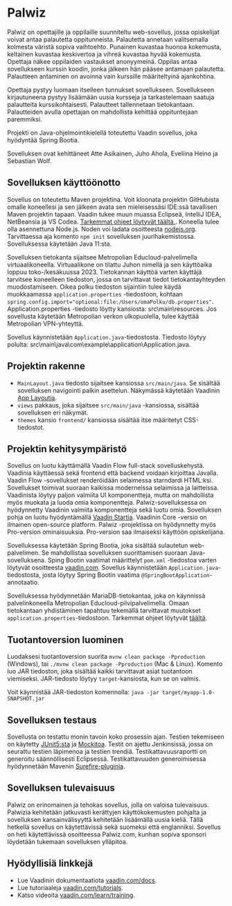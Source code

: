 # Palwiz

Palwiz on opettajille ja oppilaille suunniteltu web-sovellus, jossa opiskelijat voivat antaa palautetta oppitunneista. Palautetta annetaan valitsemalla kolmesta väristä sopiva vaihtoehto. Punainen kuvastaa huonoa kokemusta, keltainen kuvastaa keskivertoa ja vihreä kuvastaa hyvää kokemusta. Opettaja näkee oppilaiden vastaukset anonyymeinä. Oppilas antaa sovellukseen kurssin koodin, jonka jälkeen hän pääsee antamaan palautetta. Palautteen antaminen on avoinna vain kurssille määriteltyinä ajankohtina.

Opettaja pystyy luomaan itselleen tunnukset sovellukseen. Sovellukseen kirjautuneena pystyy lisäämään uusia kursseja ja tarkastelemaan saatuja palautteita kurssikohtaisesti. Palautteet tallennetaan tietokantaan. Palautteiden avulla opettajan on mahdollista kehittää oppituntejaan paremmiksi.

Projekti on Java-ohjelmointikielellä toteutettu Vaadin sovellus, joka hyödyntää Spring Bootia.

Sovelluksen ovat kehittäneet Atte Asikainen, Juho Ahola, Eveliina Heino ja Sebastian Wolf.

## Sovelluksen käyttöönotto

Sovellus on toteutettu Maven projektina. Voit kloonata projektin GitHubista omalle koneellesi ja sen jälkeen avata sen mieleisessäsi IDE:ssä tavallisen Maven projektin tapaan. Vaadin tukee muun muassa Eclipseä, IntelliJ IDEA, NetBeansia ja VS Codea. [Tarkemmat ohjeet löytyvät täältä.](https://vaadin.com/docs/latest/guide/step-by-step/importing). Koneella tulee olla asennettuna Node.js. Noden voi ladata osoitteesta [nodejs.org](https://nodejs.org/en/). Tarvittaessa aja komento `npm init` sovelluksen juurihakemistossa. Sovelluksessa käytetään Java 11:sta.

Sovelluksen tietokanta sijaitsee Metropolian Educloud-palvelimella virtuaalikoneella. Virtuaalikone on tilattu Juhon nimellä ja sen käyttöaika loppuu toko-/kesäkuussa 2023. Tietokannan käyttöä varten käyttäjä tarvitsee koneelleen tiedoston, jossa on tarvittavat tiedot tietokantayhteyden muodostamiseen. Oikea polku tiedoston sijaintiin tulee käydä muokkaamassa `application.properties` -tiedostoon, kohtaan `spring.config.import="optional:file:/Users/omaPolku/db.properties"`. Application.properties -tiedosto löytty kansiosta: src\main\resources. Jos sovellusta käytetään Metropolian verkon ulkopuolella, tulee käyttää Metropolian VPN-yhteyttä.

Sovellus käynnistetään `Application.java`-tiedostosta. Tiedosto löytyy polulta: src\main\java\com\example\application\Application.java.

## Projektin rakenne

- `MainLayout.java` tiedosto sijaitsee kansiossa `src/main/java`. Se sisältää sovelluksen navigointi palkin asettelun. Näkymässä käytetään Vaadinin
  [App Layoutia](https://vaadin.com/docs/components/app-layout).
- `views` pakkaus, joka sijaitsee `src/main/java` -kansiossa, sisältää sovelluksen eri näkymät.
- `themes` kansio `frontend/` kansiossa sisältää itse määritetyt CSS-tiedostot.

## Projektin kehitysympäristö

Sovellus on luotu käyttämällä Vaadin Flow full-stack sovelluskehystä. Vaadinia käyttäessä sekä frontend että backend voidaan kirjoittaa Javalla. Vaadin Flow -sovellukset renderöidään selaimessa starndardi HTML:ksi. Sovellukset toimivat suoraan kaikissa moderneissa selaimissa ja laitteissa. Vaadinista löytyy paljon valmiita UI komponentteja, mutta on mahdollista myös muokata ja luoda omia komponentteja. Palwiz-sovelluksessa on hyödynnetty Vaadinin valmiita komponentteja sekä luotu omia. Sovelluksen pohja on luotu hyödyntämällä [Vaadin Startia](https://start.vaadin.com/). Vaadinin Core -versio on ilmainen open-source platform. Palwiz -projektissa on hyödynnetty myös Pro-version ominaisuuksia. Pro-version saa ilmaiseksi käyttöön opiskelijana.

Sovelluksessa käytetään Spring Bootia, joka sisältää sulautetun web-palvelimen. Se mahdollistaa sovelluksen suorittamisen suoraan Java-sovelluksena. Sping Bootin vaatimat määrittelyt `pom.xml` -tiedostoa varten löytyvät osoitteesta [vaadin.com](https://vaadin.com/docs/latest/integrations/spring/spring-boot). Sovellus käynnistetään `Application.java`-tiedostosta, josta löytyy Spring Bootin vaatima `@SpringBootApplication`-annotaatio.

Sovelluksessa hyödynnetään MariaDB-tietokantaa, joka on käynnissä palvelinkoneella Metropolian Educloud-pilvipalvelimella. Omaan tietokantaan yhdistäminen tapahtuu tekemällä tarvittavat muutokset `application.properties`-tiedostoon. Tarkemmat ohjeet löytyvät [täältä](https://vaadin.com/docs/latest/integrations/databases/mysql).

## Tuotantoversion luominen

Luodaksesi tuotantoversion suorita `mvnw clean package -Pproduction` (Windows),
tai `./mvnw clean package -Pproduction` (Mac & Linux). Komento luo
JAR tiedoston, joka sisältää kaikki tarvittavat asiat tuotantoon viemiseksi. JAR-tiedosto löytyy `target`-kansiosta, kun se on valmis.

Voit käynnistää JAR-tiedoston komennolla:
`java -jar target/myapp-1.0-SNAPSHOT.jar`

## Sovelluksen testaus

Sovellusta on testattu monin tavoin koko prosessin ajan. Testien tekemiseen on käytetty [JUnit5:sta](https://junit.org/junit5/) ja [Mockitoa](https://site.mockito.org/). Testit on ajettu Jenkinsissä, jossa on seurattu testien läpimenoa ja testien trendiä. Testikattavuusraportti on generoitu säännöllisesti Eclipsessä. Testikattavuuden generoimisessa hyödynnetään Mavenin [Surefire-pluginia](https://maven.apache.org/surefire/maven-surefire-report-plugin/).

## Sovelluksen tulevaisuus

Palwiz on erinomainen ja tehokas sovellus, jolla on valoisa tulevaisuus. Palwizia kehitetään jatkuvasti kerättyjen käyttökokemusten pohjalta ja sovelluksen kansainvälisyyttä kehitetään lisäämällä uusia kieliä. Tällä hetkellä sovellus on käytettävissä sekä suomeksi että englanniksi. Sovellus on heti käytettävissä osoitteessa Palwiz.com, kunhan sopiva sponsori löydetään tukemaan sovelluksen ylläpitoa.

## Hyödyllisiä linkkejä

- Lue Vaadinin dokumentaatiota [vaadin.com/docs](https://vaadin.com/docs).
- Lue tutoriaaleja [vaadin.com/tutorials](https://vaadin.com/tutorials).
- Katso videoita [vaadin.com/learn/training](https://vaadin.com/learn/training).
